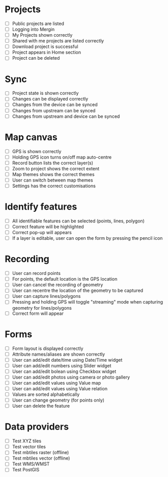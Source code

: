 # Projects

- [ ] Public projects are listed
- [ ] Logging into Mergin
- [ ] My Projects shown correctly
- [ ] Shared with me projects are listed correctly
- [ ] Download project is successful
- [ ] Project appears in Home section
- [ ] Project can be deleted

# Sync
- [ ] Project state is shown correctly
- [ ] Changes can be displayed correctly
- [ ] Changes from the device can be synced
- [ ] Changes from upstream can be synced
- [ ] Changes from upstream and device can be synced

# Map canvas
- [ ] GPS is shown correctly
- [ ] Holding GPS icon turns on/off map auto-centre
- [ ] Record button lists the correct layer(s)
- [ ] Zoom to project shows the correct extent
- [ ] Map themes shows the correct themes
- [ ] User can switch between map themes
- [ ] Settings has the correct customisations

# Identify features
- [ ] All identifiable features can be selected (points, lines, polygon)
- [ ] Correct feature will be highlighted
- [ ] Correct pop-up will appears
- [ ] If a layer is editable, user can open the form by pressing the pencil icon

# Recording
- [ ] User can record points
- [ ] For points, the default location is the GPS location
- [ ] User can cancel the recording of geometry
- [ ] User can recentre the location of the geometry to be captured
- [ ] User can capture lines/polygons
- [ ] Pressing and holding GPS will toggle "streaming" mode when capturing geometry for lines/polygons
- [ ] Correct form will appear

# Forms
- [ ] Form layout is displayed correctly
- [ ] Attribute names/aliases are shown correctly
- [ ] User can add/edit date/time using Date/Time widget
- [ ] User can add/edit numbers using Slider widget
- [ ] User can add/edit bolean using Checkbox widget
- [ ] User can add/edit photos using camera or photo gallery
- [ ] User can add/edit values using Value map
- [ ] User can add/edit values using Value relation
- [ ] Values are sorted alphabetically
- [ ] User can change geometry (for points only)
- [ ] User can delete the feature

# Data providers
- [ ] Test XYZ tiles
- [ ] Test vector tiles
- [ ] Test mbtiles raster (offline)
- [ ] Test mbtiles vector (offline)
- [ ] Test WMS/WMST
- [ ] Test PostGIS
